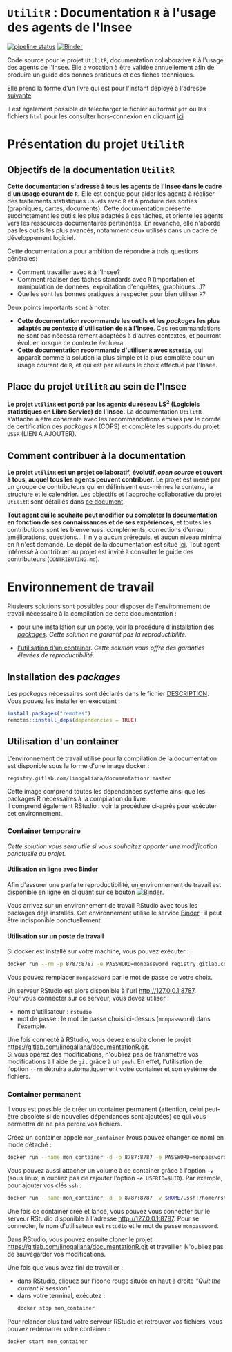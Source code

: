 # `UtilitR` : Documentation `R` à l'usage des agents de l'Insee 

<!-- badges: start -->
[![pipeline status](https://gitlab.com/linogaliana/documentationR/badges/master/pipeline.svg)](https://gitlab.com/linogaliana/documentationR/-/commits/master)
[![Binder](https://mybinder.org/badge_logo.svg)](https://mybinder.org/v2/gl/linogaliana%2FdocumentationR/binder?urlpath=rstudio)
<!-- badges: end -->

 
Code source pour le projet `UtilitR`, documentation collaborative `R` 
à l'usage des agents de l'Insee. Elle a vocation à être validée annuellement 
afin de produire un guide des bonnes pratiques et des fiches techniques.

Elle prend la forme d'un livre qui est pour l'instant déployé à l'adresse 
[suivante](https://linogaliana.gitlab.io/documentationR/index.html). 

Il est également possible de télécharger le fichier au format `pdf` 
ou les  fichiers `html` pour les consulter hors-connexion en cliquant
[ici](https://gitlab.com/linogaliana/documentationR/-/jobs/artifacts/master/download?job=buildbookdown)

# Présentation du projet `UtilitR`

## Objectifs de la documentation `UtilitR`

**Cette documentation s'adresse à tous les agents de l'Insee dans le cadre d'un usage courant de `R`.** Elle est conçue pour aider les agents à réaliser des traitements statistiques usuels avec `R` et à produire des sorties (graphiques, cartes, documents). Cette documentation présente succinctement les outils les plus adaptés à ces tâches, et oriente les agents vers les ressources documentaires pertinentes. En revanche, elle n'aborde pas les outils les plus avancés, notamment ceux utilisés dans un cadre de développement logiciel.

Cette documentation a pour ambition de répondre à trois questions générales:

* Comment travailler avec `R` à l'Insee?
* Comment réaliser des tâches standards avec `R` (importation et manipulation de données, exploitation d'enquêtes, graphiques...)?
* Quelles sont les bonnes pratiques à respecter pour bien utiliser `R`?

Deux points importants sont à noter:

* **Cette documentation recommande les outils et les *packages* les plus adaptés au contexte d'utilisation de `R` à l'Insee**. Ces recommandations ne sont pas nécessairement adaptées à d'autres contextes, et pourront évoluer lorsque ce contexte évoluera.
* **Cette documentation recommande d'utiliser `R` avec `Rstudio`**, qui apparaît comme la solution la plus simple et la plus complète pour un usage courant de `R`, et qui est par ailleurs le choix effectué par l'Insee.

##  Place du projet `UtilitR` au sein de l'Insee

**Le projet `UtilitR` est porté par les agents du réseau LS<sup>2</sup> (Logiciels statistiques en Libre Service) de l'Insee.** La documentation `UtilitR` s'attache à être cohérente avec les recommandations émises par le comité de certification des _packages_ `R` (COPS) et complète les supports du projet `USSR` (LIEN A AJOUTER).

## Comment contribuer à la documentation

**Le projet `UtilitR` est un projet collaboratif, évolutif, *open source* et ouvert à tous, auquel tous les agents peuvent contribuer.** Le projet est mené par un groupe de contributeurs qui en définissent eux-mêmes le contenu, la structure et le calendrier. Les objectifs et l'approche collaborative du projet `UtilitR` sont détaillés dans [ce document](`manifeste.md`).

**Tout agent qui le souhaite peut modifier ou compléter la documentation en fonction de ses connaissances et de ses expériences**, et toutes les contributions sont les bienvenues: compléments, corrections d'erreur, améliorations, questions... Il n'y a aucun prérequis, et aucun niveau minimal en `R` n'est demandé. Le dépôt de la documentation est situé [ici](https://gitlab.com/linogaliana/documentationR). Tout agent intéressé à contribuer au projet est invité à consulter le guide des contributeurs (`CONTRIBUTING.md`).

# Environnement de travail

Plusieurs solutions sont possibles pour disposer de l'environnement de travail nécessaire à la compilation de cette documentation : 

- pour une installation sur un poste, voir la procédure d'[installation des _packages_](#installation-des-packages). _Cette solution ne garantit pas la reproductibilité._

- [l'utilisation d'un container](#utilisation-dun-container). _Cette solution vous offre des garanties élevées de reproductibilité._

## Installation des _packages_

Les _packages_ nécessaires sont déclarés dans le fichier [DESCRIPTION](DESCRIPTION).  
Vous pouvez les installer en exécutant : 

```r
install.packages("remotes")
remotes::install_deps(dependencies = TRUE)
```

## Utilisation d'un container

L'environnement de travail utilisé pour la compilation de la documentation est disponible sous la forme d'une image docker :

```
registry.gitlab.com/linogaliana/documentationr:master
```

Cette image comprend toutes les dépendances système ainsi que les packages R nécessaires à la compilation du livre.  
Il comprend également RStudio : voir la procédure ci-après pour exécuter cet environnement.

### Container temporaire

_Cette solution vous sera utile si vous souhaitez apporter une modification ponctuelle au projet._

#### Utilisation en ligne avec Binder

Afin d'assurer une parfaite reproductibilité, un environnement de travail est disponible en ligne en cliquant sur ce bouton 
[![Binder](https://mybinder.org/badge_logo.svg)](https://mybinder.org/v2/gl/linogaliana%2FdocumentationR/binder?urlpath=rstudio).

Vous arrivez sur un environnement de travail RStudio avec tous les packages déjà installés. Cet environnement utilise le service [Binder](https://mybinder.org) : il peut être indisponible ponctuellement.

#### Utilisation sur un poste de travail

Si docker est installé sur votre machine, vous pouvez exécuter : 

```bash
docker run --rm -p 8787:8787 -e PASSWORD=monpassword registry.gitlab.com/linogaliana/documentationr:master
```

Vous pouvez remplacer `monpassword` par le mot de passe de votre choix.

Un serveur RStudio est alors disponible à l'url <http://127.0.0.1:8787>.  
Pour vous connecter sur ce serveur, vous devez utiliser :

- nom d'utilisateur : `rstudio`
- mot de passe : le mot de passe choisi ci-dessus (`monpassword`) dans l'exemple.

Une fois connecté à RStudio, vous devez ensuite cloner le projet <https://gitlab.com/linogaliana/documentationR.git>.  
Si vous opérez des modifications, n'oubliez pas de transmettre vos modifications à l'aide de `git` grâce à un `push`. En effet, l'utilisation de l'option `--rm` détruira automatiquement votre container et son système de fichiers.

### Container permanent

Il vous est possible de créer un container permanent (attention, celui peut-être obsolète si de nouvelles dépendances sont ajoutées) ce qui vous permettra de ne pas perdre vos fichiers.

Créez un container appelé `mon_container` (vous pouvez changer ce nom) en mode détaché :

```bash
docker run --name mon_container -d -p 8787:8787 -e PASSWORD=monpassword registry.gitlab.com/linogaliana/documentationr:master
```

Vous pouvez aussi attacher un volume à ce container grâce à l'option `-v` (sous linux, n'oubliez pas de rajouter l'option `-e USERID=$UID`). Par exemple, pour ajouter vos clés `ssh` : 

```bash
docker run --name mon_container -d -p 8787:8787 -v $HOME/.ssh:/home/rstudio/.ssh -e USERID=$UID -e PASSWORD=monpassword registry.gitlab.com/linogaliana/documentationr:master
```

Une fois ce container créé et lancé, vous pouvez vous connecter sur le serveur RStudio disponible à l'adresse <http://127.0.0.1:8787>. Pour se connecter, le nom d'utilisateur est `rstudio` et le mot de passe `monpassword`.

Dans RStudio, vous pouvez ensuite cloner le projet <https://gitlab.com/linogaliana/documentationR.git> et travailler. N'oubliez pas de sauvegarder vos modifications.

Une fois que vous avez fini de travailler :

- dans RStudio, cliquez sur l'icone rouge située en haut à droite _"Quit the current R session"_.
- dans votre terminal, exécutez : 
  ```bash
  docker stop mon_container
  ```

Pour relancer plus tard votre serveur RStudio et retrouver vos fichiers, vous pouvez redémarrer votre container : 

```bash
docker start mon_container
```
